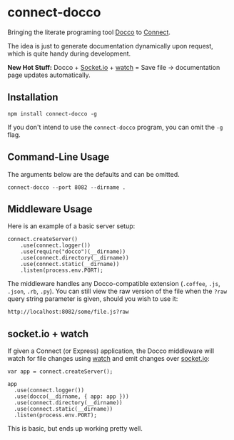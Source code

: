 # connect-docco

Bringing the literate programing tool [Docco] to [Connect][].

The idea is just to generate documentation dynamically upon request,
which is quite handy during development.

**New Hot Stuff:** Docco + [Socket.io] + [watch] = Save file →
documentation page updates automatically.

[docco]: http://jashkenas.github.com/docco/
[connect]: http://senchalabs.github.com/connect/
[socket.io]: http://socket.io/
[watch]: https://github.com/mikeal/watch

## Installation

    npm install connect-docco -g

If you don't intend to use the `connect-docco` program, you can omit
the `-g` flag.

## Command-Line Usage

The arguments below are the defaults and can be omitted.

    connect-docco --port 8082 --dirname .

## Middleware Usage

Here is an example of a basic server setup:

    connect.createServer()
        .use(connect.logger())
        .use(require("docco")(__dirname))
        .use(connect.directory(__dirname))
        .use(connect.static(__dirname))
        .listen(process.env.PORT);

The middleware handles any Docco-compatible extension (`.coffee`,
`.js`, `.json`, `.rb`, `.py`). You can still view the raw version of the file
when the `?raw` query string parameter is given, should you wish to use it:

    http://localhost:8082/some/file.js?raw

## socket.io + watch

If given a Connect (or Express) application, the Docco middleware will
watch for file changes using [watch] and emit changes over [socket.io]:

    var app = connect.createServer();

    app
      .use(connect.logger())
      .use(docco(__dirname, { app: app }))
      .use(connect.directory(__dirname))
      .use(connect.static(__dirname))
      .listen(process.env.PORT);

This is basic, but ends up working pretty well.

